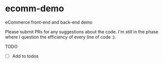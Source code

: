 # ecomm-demo
eCommerce front-end and back-end demo

Please submit PRs for any suggestions about the code. I'm still in the phase where I question the efficiency of every line of code :).

TODO
- [ ] Add to todos
